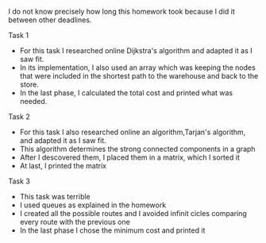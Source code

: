 I do not know precisely how long this homework took because I did it between
other deadlines.


Task 1

 - For this task I researched online Dijkstra's algorithm and adapted it 
as I saw fit.
 - In its implementation, I also used an array which was keeping the nodes
that were included in the shortest path to the warehouse and back to the store.
 - In the last phase, I calculated the total cost and printed what was needed.


Task 2

 - For this task I also researched online an algorithm,Tarjan's algorithm, 
and adapted it as I saw fit.
 - This algorithm determines the strong connected components in a graph
 - After I descovered them, I placed them in a matrix, which I sorted it
 - At last, I printed the matrix


Task 3

 - This task was terrible
 - I used queues as explained in the homework
 - I created all the possible routes and I avoided infinit cicles comparing 
every route with the previous one
 - In the last phase I chose the minimum cost and printed it    
